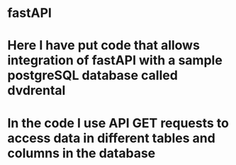 # fastAPI

# Here I have put code that allows integration of fastAPI with a sample postgreSQL database called dvdrental
# In the code I use API GET requests to access data in different tables and columns in the database

